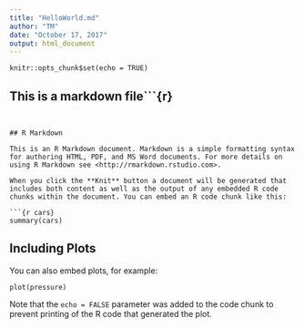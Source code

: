 ```yaml
---
title: "HelloWorld.md"
author: "TM"
date: "October 17, 2017"
output: html_document
---
```


```{r setup, include=FALSE}
knitr::opts_chunk$set(echo = TRUE)
```
## This is a markdown file```{r}

```


## R Markdown

This is an R Markdown document. Markdown is a simple formatting syntax for authoring HTML, PDF, and MS Word documents. For more details on using R Markdown see <http://rmarkdown.rstudio.com>.

When you click the **Knit** button a document will be generated that includes both content as well as the output of any embedded R code chunks within the document. You can embed an R code chunk like this:

```{r cars}
summary(cars)
```

## Including Plots

You can also embed plots, for example:

```{r pressure, echo=FALSE}
plot(pressure)
```

Note that the `echo = FALSE` parameter was added to the code chunk to prevent printing of the R code that generated the plot.
